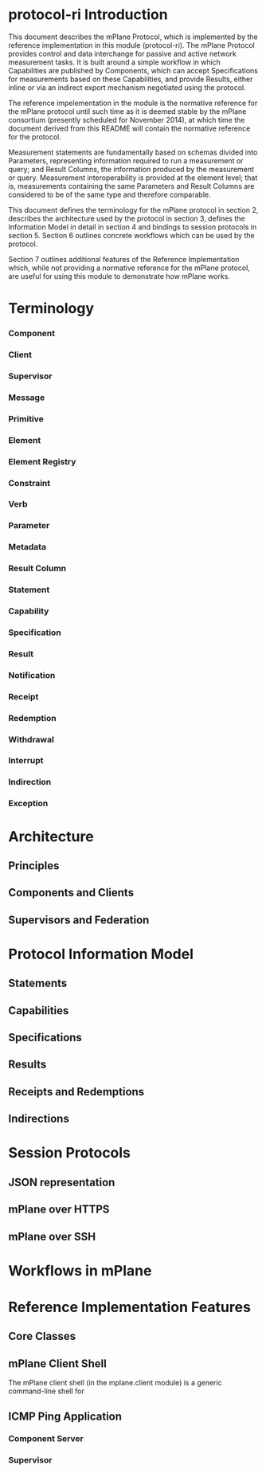 # protocol-ri Introduction

This document describes the mPlane Protocol, which is implemented by the reference implementation in this module (protocol-ri). The mPlane Protocol provides control and data interchange for passive and active network measurement tasks. It is built around a simple workflow in which Capabilities are published by Components, which can accept Specifications for measurements based on these Capabilities, and provide Results, either inline or via an indirect export mechanism negotiated using the protocol. 

The reference impelementation in the module is the normative reference for the mPlane protocol until such time as it is deemed stable by the mPlane consortium (presently scheduled for November 2014), at which time the document derived from this README will contain the normative reference for the protocol.

Measurement statements are fundamentally based on schemas divided into Parameters, representing information required to run a measurement or query; and Result Columns, the information produced by the measurement or query. Measurement interoperability is provided at the element level; that is, measurements containing the same Parameters and Result Columns are considered to be of the same type and therefore comparable.

This document defines the terminology for the mPlane protocol in section 2, describes the architecture used by the protocol in section 3, defines the Information Model in detail in section 4 and bindings to session protocols in section 5. Section 6 outlines concrete workflows which can be used by the protocol.

Section 7 outlines additional features of the Reference Implementation which, while not providing a normative reference for the mPlane protocol, are useful for using this module to demonstrate how mPlane works.

# Terminology

### Component

### Client

### Supervisor

### Message

### Primitive

### Element

### Element Registry

### Constraint

### Verb

### Parameter

### Metadata

### Result Column

### Statement

### Capability

### Specification

### Result

### Notification

### Receipt

### Redemption

### Withdrawal

### Interrupt

### Indirection

### Exception

# Architecture

## Principles

## Components and Clients

## Supervisors and Federation

# Protocol Information Model

## Statements

## Capabilities

## Specifications

## Results

## Receipts and Redemptions

## Indirections

# Session Protocols

## JSON representation

## mPlane over HTTPS

## mPlane over SSH

# Workflows in mPlane

# Reference Implementation Features

## Core Classes

## mPlane Client Shell

The mPlane client shell (in the mplane.client module) is a generic command-line shell for 

## ICMP Ping Application

### Component Server

### Supervisor

